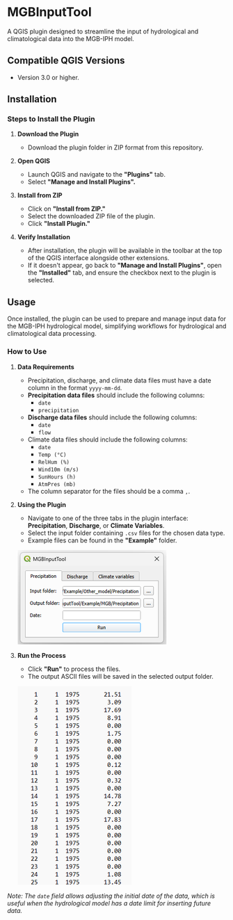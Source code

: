 # MGBInputTool

A QGIS plugin designed to streamline the input of hydrological and climatological data into the MGB-IPH model.

## Compatible QGIS Versions
- Version 3.0 or higher.

## Installation

### Steps to Install the Plugin

1. **Download the Plugin**
   - Download the plugin folder in ZIP format from this repository.

2. **Open QGIS**
   - Launch QGIS and navigate to the **"Plugins"** tab.
   - Select **"Manage and Install Plugins".**

3. **Install from ZIP**
   - Click on **"Install from ZIP."**
   - Select the downloaded ZIP file of the plugin.
   - Click **"Install Plugin."**

4. **Verify Installation**
   - After installation, the plugin will be available in the toolbar at the top of the QGIS interface alongside other extensions.
   - If it doesn't appear, go back to **"Manage and Install Plugins"**, open the **"Installed"** tab, and ensure the checkbox next to the plugin is selected.


## Usage
Once installed, the plugin can be used to prepare and manage input data for the MGB-IPH hydrological model, simplifying workflows for hydrological and climatological data processing.

### How to Use

1. **Data Requirements**
   - Precipitation, discharge, and climate data files must have a date column in the format `yyyy-mm-dd`.
   - **Precipitation data files** should include the following columns:
     - `date`
     - `precipitation`
   - **Discharge data files** should include the following columns:
     - `date`
     - `flow`
   - Climate data files should include the following columns:
     - `date`
     - `Temp (°C)`
     - `RelHum (%)`
     - `Wind10m (m/s)`
     - `SunHours (h)`
     - `AtmPres (mb)`
   - The column separator for the files should be a comma `,`.

2. **Using the Plugin**
   - Navigate to one of the three tabs in the plugin interface: **Precipitation**, **Discharge**, or **Climate Variables**.
   - Select the input folder containing `.csv` files for the chosen data type.
   - Example files can be found in the **"Example"** folder.

   ![MGBInputTool_Interface](Images/Example.png)

3. **Run the Process**
   - Click **"Run"** to process the files.
   - The output ASCII files will be saved in the selected output folder.

   ![MGBInputTool_Output](Images/Output.png)

*Note: The `date` field allows adjusting the initial date of the data, which is useful when the hydrological model has a date limit for inserting future data.*
